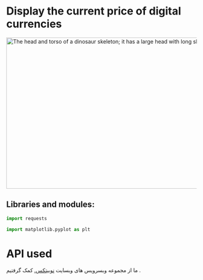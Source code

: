 # Display the current price of digital currencies

<div class="figure">
  <img src="https://s6.uupload.ir/files/screenshot_(3)_6qi7.png"
       alt="The head and torso of a dinosaur skeleton;
            it has a large head with long sharp teeth"
       width="700"
       title = " SIP icon " 
       height="400">

<h2>Libraries and modules:</h2>

```python
import requests

import matplotlib.pyplot as plt
```
# API used

ما از مجموعه وبسرویس های وبسایت  <a href=https://api.nobitex.ir> نوبیتکس.</a> کمک گرفتیم . 
